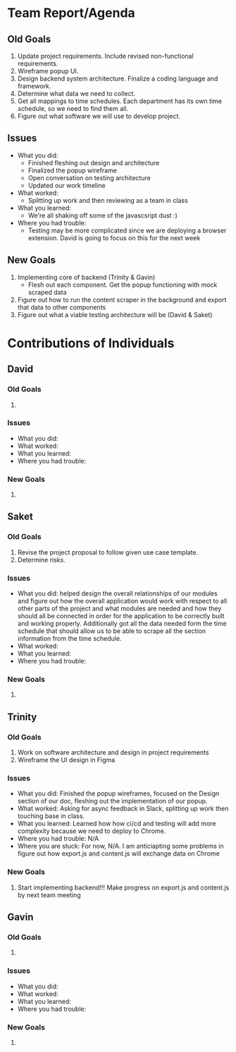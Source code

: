 # Team Report/Agenda
## Old Goals
1. Update project requirements. Include revised non-functional requirements.
2. Wireframe popup UI.
3. Design backend system architecture. Finalize a coding language and framework.
4. Determine what data we need to collect.
5. Get all mappings to time schedules. Each department has its own time schedule, so we need to find them all.
6. Figure out what software we will use to develop project.
## Issues
- What you did:
    - Finished fleshing out design and architecture
    - Finalized the popup wireframe
    - Open conversation on testing architecture
    - Updated our work timeline
- What worked:
    - Splitting up work and then reviewing as a team in class
- What you learned:
    - We're all shaking off some of the javascsript dust :)
- Where you had trouble:
    - Testing may be more complicated since we are deploying a browser extension. David is going to focus on this for the next week
## New Goals
1. Implementing core of backend (Trinity & Gavin)
    - Flesh out each component. Get the popup functioning with mock scraped data
2. Figure out how to run the content scraper in the background and export that data to other components
3. Figure out what a viable testing architecture will be (David & Saket)

# Contributions of Individuals

## David
### Old Goals
1. 
### Issues
- What you did:
- What worked:
- What you learned:
- Where you had trouble:
### New Goals
1.

## Saket
### Old Goals
1. Revise the project proposal to follow given use case template.
2. Determine risks.
### Issues
- What you did: helped design the overall relationships of our modules and figure out how the overall application would work with respect to all other 
  parts of the project and what modules are needed and how they should all be connected in order for the application to be correctly built and working 
  properly. Additionally got all the data needed form the time schedule that should allow us to be able to scrape all the section information from the 
  time schedule.
- What worked:
- What you learned:
- Where you had trouble:
### New Goals
1. 

## Trinity
### Old Goals
1. Work on software architecture and design in project requirements
2. Wireframe the UI design in Figma
### Issues
- What you did: Finished the popup wireframes, focused on the Design section of our doc, fleshing out the implementation of our popup.
- What worked: Asking for async feedback in Slack, splitting up work then touching base in class.
- What you learned: Learned how how ci/cd and testing will add more complexity because we need to deploy to Chrome.
- Where you had trouble: N/A
- Where you are stuck: For now, N/A. I am anticiapting some problems in figure out how export.js and content.js will exchange data on Chrome
### New Goals
1. Start implementing backend!!! Make progress on export.js and content.js by next team meeting

## Gavin
### Old Goals
1.
### Issues
- What you did:
- What worked:
- What you learned:
- Where you had trouble:
### New Goals
1. 

